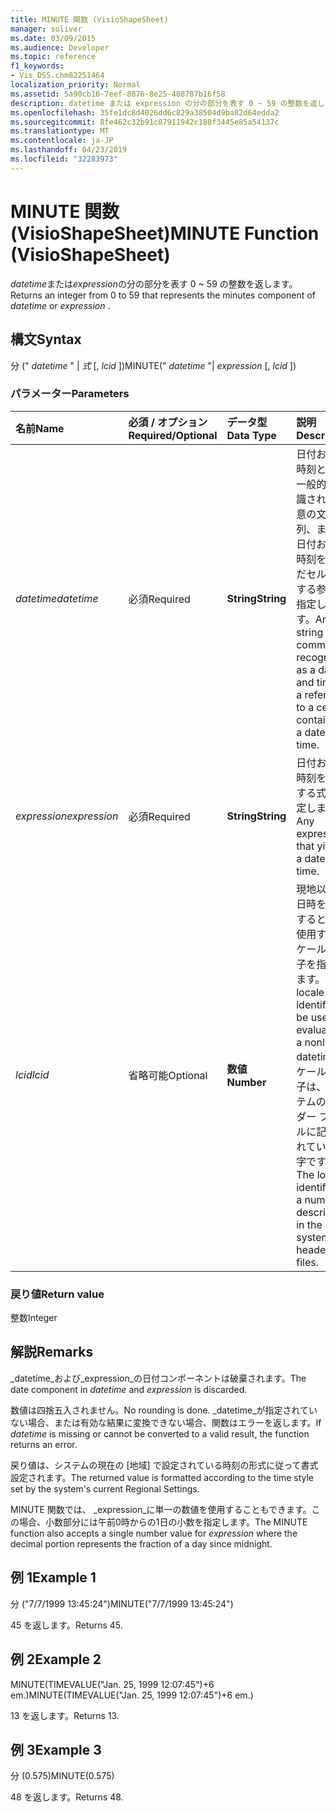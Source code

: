 ```yaml
---
title: MINUTE 関数 (VisioShapeSheet)
manager: soliver
ms.date: 03/09/2015
ms.audience: Developer
ms.topic: reference
f1_keywords:
- Vis_DSS.chm82251464
localization_priority: Normal
ms.assetid: 5a90cb16-7eef-8876-8e25-408787b16f58
description: datetime または expression の分の部分を表す 0 ~ 59 の整数を返します。
ms.openlocfilehash: 35fe1dc8d4026dd6c829a38504d9ba82d64edda2
ms.sourcegitcommit: 8fe462c32b91c87911942c188f3445e85a54137c
ms.translationtype: MT
ms.contentlocale: ja-JP
ms.lasthandoff: 04/23/2019
ms.locfileid: "32283973"
---
```

# <a name="minute-function-visioshapesheet"></a><span data-ttu-id="feb8a-103">MINUTE 関数 (VisioShapeSheet)</span><span class="sxs-lookup"><span data-stu-id="feb8a-103">MINUTE Function (VisioShapeSheet)</span></span>

<span data-ttu-id="feb8a-104">*datetime*または*expression*の分の部分を表す 0 ~ 59 の整数を返します。</span><span class="sxs-lookup"><span data-stu-id="feb8a-104">Returns an integer from 0 to 59 that represents the minutes component of  *datetime*  or  *expression*  .</span></span> 
  
## <a name="syntax"></a><span data-ttu-id="feb8a-105">構文</span><span class="sxs-lookup"><span data-stu-id="feb8a-105">Syntax</span></span>

<span data-ttu-id="feb8a-106">分 (" *datetime* " | *式* [, *lcid* ])</span><span class="sxs-lookup"><span data-stu-id="feb8a-106">MINUTE(" *datetime*  "|  *expression*  [,  *lcid*  ])</span></span> 
  
### <a name="parameters"></a><span data-ttu-id="feb8a-107">パラメーター</span><span class="sxs-lookup"><span data-stu-id="feb8a-107">Parameters</span></span>

|<span data-ttu-id="feb8a-108">**名前**</span><span class="sxs-lookup"><span data-stu-id="feb8a-108">**Name**</span></span>|<span data-ttu-id="feb8a-109">**必須 / オプション**</span><span class="sxs-lookup"><span data-stu-id="feb8a-109">**Required/Optional**</span></span>|<span data-ttu-id="feb8a-110">**データ型**</span><span class="sxs-lookup"><span data-stu-id="feb8a-110">**Data Type**</span></span>|<span data-ttu-id="feb8a-111">**説明**</span><span class="sxs-lookup"><span data-stu-id="feb8a-111">**Description**</span></span>|
|:-----|:-----|:-----|:-----|
| <span data-ttu-id="feb8a-112">_datetime_</span><span class="sxs-lookup"><span data-stu-id="feb8a-112">_datetime_</span></span> <br/> |<span data-ttu-id="feb8a-113">必須</span><span class="sxs-lookup"><span data-stu-id="feb8a-113">Required</span></span>  <br/> |<span data-ttu-id="feb8a-114">**String**</span><span class="sxs-lookup"><span data-stu-id="feb8a-114">**String**</span></span> <br/> |<span data-ttu-id="feb8a-115">日付および時刻として一般的に認識される任意の文字列、または日付および時刻を含んだセルに対する参照を指定します。</span><span class="sxs-lookup"><span data-stu-id="feb8a-115">Any string commonly recognized as a date and time or a reference to a cell containing a date and time.</span></span>  <br/> |
| <span data-ttu-id="feb8a-116">_expression_</span><span class="sxs-lookup"><span data-stu-id="feb8a-116">_expression_</span></span> <br/> |<span data-ttu-id="feb8a-117">必須</span><span class="sxs-lookup"><span data-stu-id="feb8a-117">Required</span></span>  <br/> |<span data-ttu-id="feb8a-118">**String**</span><span class="sxs-lookup"><span data-stu-id="feb8a-118">**String**</span></span> <br/> | <span data-ttu-id="feb8a-119">日付および時刻を算出する式を指定します。</span><span class="sxs-lookup"><span data-stu-id="feb8a-119">Any expression that yields a date and time.</span></span>  <br/> |
| <span data-ttu-id="feb8a-120">_lcid_</span><span class="sxs-lookup"><span data-stu-id="feb8a-120">_lcid_</span></span> <br/> |<span data-ttu-id="feb8a-121">省略可能</span><span class="sxs-lookup"><span data-stu-id="feb8a-121">Optional</span></span>  <br/> |<span data-ttu-id="feb8a-122">**数値**</span><span class="sxs-lookup"><span data-stu-id="feb8a-122">**Number**</span></span> <br/> |<span data-ttu-id="feb8a-123">現地以外の日時を計算するときに使用するロケール識別子を指定します。</span><span class="sxs-lookup"><span data-stu-id="feb8a-123">The locale identifier to be used in evaluating a nonlocal datetime.</span></span> <span data-ttu-id="feb8a-124">ロケール識別子は、システムのヘッダー ファイルに記述されている数字です。</span><span class="sxs-lookup"><span data-stu-id="feb8a-124">The locale identifier is a number described in the system header files.</span></span>  <br/> |
   
### <a name="return-value"></a><span data-ttu-id="feb8a-125">戻り値</span><span class="sxs-lookup"><span data-stu-id="feb8a-125">Return value</span></span>

<span data-ttu-id="feb8a-126">整数</span><span class="sxs-lookup"><span data-stu-id="feb8a-126">Integer</span></span>
  
## <a name="remarks"></a><span data-ttu-id="feb8a-127">解説</span><span class="sxs-lookup"><span data-stu-id="feb8a-127">Remarks</span></span>

<span data-ttu-id="feb8a-128">_datetime_および_expression_の日付コンポーネントは破棄されます。</span><span class="sxs-lookup"><span data-stu-id="feb8a-128">The date component in  _datetime_ and  _expression_ is discarded.</span></span> 
  
<span data-ttu-id="feb8a-129">数値は四捨五入されません。</span><span class="sxs-lookup"><span data-stu-id="feb8a-129">No rounding is done.</span></span> <span data-ttu-id="feb8a-130">_datetime_が指定されていない場合、または有効な結果に変換できない場合、関数はエラーを返します。</span><span class="sxs-lookup"><span data-stu-id="feb8a-130">If  _datetime_ is missing or cannot be converted to a valid result, the function returns an error.</span></span> 
  
<span data-ttu-id="feb8a-131">戻り値は、システムの現在の [地域] で設定されている時刻の形式に従って書式設定されます。</span><span class="sxs-lookup"><span data-stu-id="feb8a-131">The returned value is formatted according to the time style set by the system's current Regional Settings.</span></span>
  
<span data-ttu-id="feb8a-132">MINUTE 関数では、 _expression_に単一の数値を使用することもできます。この場合、小数部分には午前0時からの1日の小数を指定します。</span><span class="sxs-lookup"><span data-stu-id="feb8a-132">The MINUTE function also accepts a single number value for  _expression_ where the decimal portion represents the fraction of a day since midnight.</span></span> 
  
## <a name="example-1"></a><span data-ttu-id="feb8a-133">例 1</span><span class="sxs-lookup"><span data-stu-id="feb8a-133">Example 1</span></span>

<span data-ttu-id="feb8a-134">分 ("7/7/1999 13:45:24")</span><span class="sxs-lookup"><span data-stu-id="feb8a-134">MINUTE("7/7/1999 13:45:24")</span></span>
  
<span data-ttu-id="feb8a-135">45 を返します。</span><span class="sxs-lookup"><span data-stu-id="feb8a-135">Returns 45.</span></span>
  
## <a name="example-2"></a><span data-ttu-id="feb8a-136">例 2</span><span class="sxs-lookup"><span data-stu-id="feb8a-136">Example 2</span></span>

<span data-ttu-id="feb8a-137">MINUTE(TIMEVALUE("Jan. 25, 1999 12:07:45")+6 em.)</span><span class="sxs-lookup"><span data-stu-id="feb8a-137">MINUTE(TIMEVALUE("Jan. 25, 1999 12:07:45")+6 em.)</span></span>
  
<span data-ttu-id="feb8a-138">13 を返します。</span><span class="sxs-lookup"><span data-stu-id="feb8a-138">Returns 13.</span></span>
  
## <a name="example-3"></a><span data-ttu-id="feb8a-139">例 3</span><span class="sxs-lookup"><span data-stu-id="feb8a-139">Example 3</span></span>

<span data-ttu-id="feb8a-140">分 (0.575)</span><span class="sxs-lookup"><span data-stu-id="feb8a-140">MINUTE(0.575)</span></span>
  
<span data-ttu-id="feb8a-141">48 を返します。</span><span class="sxs-lookup"><span data-stu-id="feb8a-141">Returns 48.</span></span>
  

